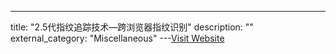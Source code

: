 ---
title: "2.5代指纹追踪技术—跨浏览器指纹识别"
description: ""
external_category: "Miscellaneous"
---[Visit Website](https://www.freebuf.com/articles/web/139984.html)

